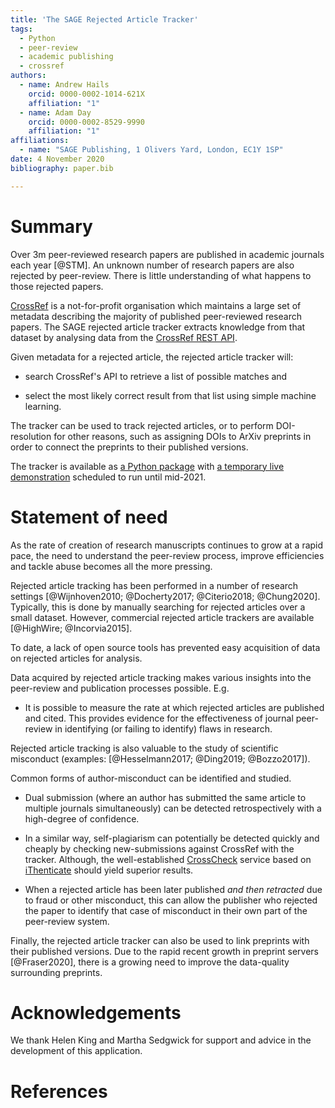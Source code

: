 ```yaml
---
title: 'The SAGE Rejected Article Tracker'
tags:
  - Python
  - peer-review
  - academic publishing
  - crossref
authors:
  - name: Andrew Hails
    orcid: 0000-0002-1014-621X
    affiliation: "1"
  - name: Adam Day
    orcid: 0000-0002-8529-9990
    affiliation: "1"
affiliations:
  - name: "SAGE Publishing, 1 Olivers Yard, London, EC1Y 1SP"
date: 4 November 2020
bibliography: paper.bib

---
```

# Summary
Over 3m peer-reviewed research papers are published in academic journals each year [@STM]. An unknown number of research papers are also rejected by peer-review. There is little understanding of what happens to those rejected papers.

[CrossRef](https://www.crossref.org/about/) is a not-for-profit organisation which maintains a large set of metadata describing the majority of published peer-reviewed research papers. The SAGE rejected article tracker extracts knowledge from that dataset by analysing data from the [CrossRef REST API](https://github.com/CrossRef/rest-api-doc). 

Given metadata for a rejected article, the rejected article tracker will:

* search CrossRef's API to retrieve a list of possible matches and 

* select the most likely correct result from that list using simple machine learning.

The tracker can be used to track rejected articles, or to perform DOI-resolution for other reasons, such as assigning DOIs to ArXiv preprints in order to connect the preprints to their published versions.

The tracker is available as [a Python package](https://github.com/ad48/rejected_article_tracker_pkg) with [a temporary live demonstration](https://rejectedarticlestorage.z6.web.core.windows.net/) scheduled to run until mid-2021.

# Statement of need

As the rate of creation of research manuscripts continues to grow at a rapid pace, the need to understand the peer-review process, improve efficiencies and tackle abuse becomes all the more pressing. 

Rejected article tracking has been performed in a number of research settings [@Wijnhoven2010; @Docherty2017; @Citerio2018; @Chung2020]. Typically, this is done by manually searching for rejected articles over a small dataset. However, commercial rejected article trackers are available [@HighWire; @Incorvia2015].

To date, a lack of open source tools has prevented easy acquisition of data on rejected articles for analysis.

Data acquired by rejected article tracking makes various insights into the peer-review and publication processes possible. E.g. 

- It is possible to measure the rate at which rejected articles are published and cited. This provides evidence for the effectiveness of journal peer-review in identifying (or failing to identify) flaws in research.

Rejected article tracking is also valuable to the study of scientific misconduct (examples: [@Hesselmann2017; @Ding2019; @Bozzo2017]). 

Common forms of author-misconduct can be identified and studied. 

- Dual submission (where an author has submitted the same article to multiple journals simultaneously) can be detected retrospectively with a high-degree of confidence. 

- In a similar way, self-plagiarism can potentially be detected quickly and cheaply by checking new-submissions against CrossRef with the tracker. Although, the well-established [CrossCheck](https://www.crossref.org/services/similarity-check/) service based on [iThenticate](https://www.ithenticate.com/) should yield superior results. 

- When a rejected article has been later published _and then retracted_ due to fraud or other misconduct, this can allow the publisher who rejected the paper to identify that case of misconduct in their own part of the peer-review system.

Finally, the rejected article tracker can also be used to link preprints with their published versions. Due to the rapid recent growth in preprint servers [@Fraser2020], there is a growing need to improve the data-quality surrounding preprints. 


# Acknowledgements

We thank Helen King and Martha Sedgwick for support and advice in the development of this application. 

# References